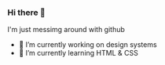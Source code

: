 ### Hi there 👋
 I'm just messimg around with github
- 🔭 I’m currently working on design systems
-  🌱 I’m currently learning HTML & CSS
<!--
I'm already getting it
**Cokerwhite/Cokerwhite** is a ✨ _special_ ✨ repository because its `README.md` (this file) appears on your GitHub profile.

Here are some ideas to get you started:

- 🔭 I’m currently working on ...
- 🌱 I’m currently learning ...
- 👯 I’m looking to collaborate on ...
- 🤔 I’m looking for help with ...
- 💬 Ask me about ...
- 📫 How to reach me: ...
- 😄 Pronouns: ...
- ⚡ Fun fact: ...
-->
